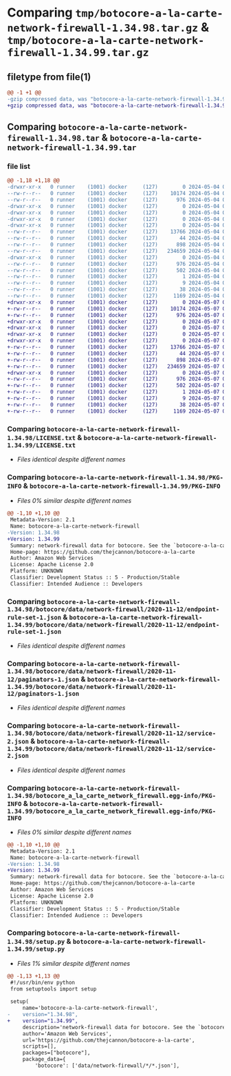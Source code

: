 # Comparing `tmp/botocore-a-la-carte-network-firewall-1.34.98.tar.gz` & `tmp/botocore-a-la-carte-network-firewall-1.34.99.tar.gz`

## filetype from file(1)

```diff
@@ -1 +1 @@
-gzip compressed data, was "botocore-a-la-carte-network-firewall-1.34.98.tar", last modified: Sat May  4 01:01:35 2024, max compression
+gzip compressed data, was "botocore-a-la-carte-network-firewall-1.34.99.tar", last modified: Tue May  7 01:02:37 2024, max compression
```

## Comparing `botocore-a-la-carte-network-firewall-1.34.98.tar` & `botocore-a-la-carte-network-firewall-1.34.99.tar`

### file list

```diff
@@ -1,18 +1,18 @@
-drwxr-xr-x   0 runner    (1001) docker     (127)        0 2024-05-04 01:01:35.494217 botocore-a-la-carte-network-firewall-1.34.98/
--rw-r--r--   0 runner    (1001) docker     (127)    10174 2024-05-04 01:01:35.000000 botocore-a-la-carte-network-firewall-1.34.98/LICENSE.txt
--rw-r--r--   0 runner    (1001) docker     (127)      976 2024-05-04 01:01:35.494217 botocore-a-la-carte-network-firewall-1.34.98/PKG-INFO
-drwxr-xr-x   0 runner    (1001) docker     (127)        0 2024-05-04 01:01:35.490216 botocore-a-la-carte-network-firewall-1.34.98/botocore/
-drwxr-xr-x   0 runner    (1001) docker     (127)        0 2024-05-04 01:01:35.490216 botocore-a-la-carte-network-firewall-1.34.98/botocore/data/
-drwxr-xr-x   0 runner    (1001) docker     (127)        0 2024-05-04 01:01:35.490216 botocore-a-la-carte-network-firewall-1.34.98/botocore/data/network-firewall/
-drwxr-xr-x   0 runner    (1001) docker     (127)        0 2024-05-04 01:01:35.490216 botocore-a-la-carte-network-firewall-1.34.98/botocore/data/network-firewall/2020-11-12/
--rw-r--r--   0 runner    (1001) docker     (127)    13766 2024-05-04 01:01:11.000000 botocore-a-la-carte-network-firewall-1.34.98/botocore/data/network-firewall/2020-11-12/endpoint-rule-set-1.json
--rw-r--r--   0 runner    (1001) docker     (127)       44 2024-05-04 01:01:11.000000 botocore-a-la-carte-network-firewall-1.34.98/botocore/data/network-firewall/2020-11-12/examples-1.json
--rw-r--r--   0 runner    (1001) docker     (127)      898 2024-05-04 01:01:11.000000 botocore-a-la-carte-network-firewall-1.34.98/botocore/data/network-firewall/2020-11-12/paginators-1.json
--rw-r--r--   0 runner    (1001) docker     (127)   234659 2024-05-04 01:01:11.000000 botocore-a-la-carte-network-firewall-1.34.98/botocore/data/network-firewall/2020-11-12/service-2.json
-drwxr-xr-x   0 runner    (1001) docker     (127)        0 2024-05-04 01:01:35.494217 botocore-a-la-carte-network-firewall-1.34.98/botocore_a_la_carte_network_firewall.egg-info/
--rw-r--r--   0 runner    (1001) docker     (127)      976 2024-05-04 01:01:35.000000 botocore-a-la-carte-network-firewall-1.34.98/botocore_a_la_carte_network_firewall.egg-info/PKG-INFO
--rw-r--r--   0 runner    (1001) docker     (127)      502 2024-05-04 01:01:35.000000 botocore-a-la-carte-network-firewall-1.34.98/botocore_a_la_carte_network_firewall.egg-info/SOURCES.txt
--rw-r--r--   0 runner    (1001) docker     (127)        1 2024-05-04 01:01:35.000000 botocore-a-la-carte-network-firewall-1.34.98/botocore_a_la_carte_network_firewall.egg-info/dependency_links.txt
--rw-r--r--   0 runner    (1001) docker     (127)        9 2024-05-04 01:01:35.000000 botocore-a-la-carte-network-firewall-1.34.98/botocore_a_la_carte_network_firewall.egg-info/top_level.txt
--rw-r--r--   0 runner    (1001) docker     (127)       38 2024-05-04 01:01:35.494217 botocore-a-la-carte-network-firewall-1.34.98/setup.cfg
--rw-r--r--   0 runner    (1001) docker     (127)     1169 2024-05-04 01:01:35.000000 botocore-a-la-carte-network-firewall-1.34.98/setup.py
+drwxr-xr-x   0 runner    (1001) docker     (127)        0 2024-05-07 01:02:37.536095 botocore-a-la-carte-network-firewall-1.34.99/
+-rw-r--r--   0 runner    (1001) docker     (127)    10174 2024-05-07 01:02:37.000000 botocore-a-la-carte-network-firewall-1.34.99/LICENSE.txt
+-rw-r--r--   0 runner    (1001) docker     (127)      976 2024-05-07 01:02:37.536095 botocore-a-la-carte-network-firewall-1.34.99/PKG-INFO
+drwxr-xr-x   0 runner    (1001) docker     (127)        0 2024-05-07 01:02:37.536095 botocore-a-la-carte-network-firewall-1.34.99/botocore/
+drwxr-xr-x   0 runner    (1001) docker     (127)        0 2024-05-07 01:02:37.536095 botocore-a-la-carte-network-firewall-1.34.99/botocore/data/
+drwxr-xr-x   0 runner    (1001) docker     (127)        0 2024-05-07 01:02:37.536095 botocore-a-la-carte-network-firewall-1.34.99/botocore/data/network-firewall/
+drwxr-xr-x   0 runner    (1001) docker     (127)        0 2024-05-07 01:02:37.536095 botocore-a-la-carte-network-firewall-1.34.99/botocore/data/network-firewall/2020-11-12/
+-rw-r--r--   0 runner    (1001) docker     (127)    13766 2024-05-07 01:02:11.000000 botocore-a-la-carte-network-firewall-1.34.99/botocore/data/network-firewall/2020-11-12/endpoint-rule-set-1.json
+-rw-r--r--   0 runner    (1001) docker     (127)       44 2024-05-07 01:02:11.000000 botocore-a-la-carte-network-firewall-1.34.99/botocore/data/network-firewall/2020-11-12/examples-1.json
+-rw-r--r--   0 runner    (1001) docker     (127)      898 2024-05-07 01:02:11.000000 botocore-a-la-carte-network-firewall-1.34.99/botocore/data/network-firewall/2020-11-12/paginators-1.json
+-rw-r--r--   0 runner    (1001) docker     (127)   234659 2024-05-07 01:02:11.000000 botocore-a-la-carte-network-firewall-1.34.99/botocore/data/network-firewall/2020-11-12/service-2.json
+drwxr-xr-x   0 runner    (1001) docker     (127)        0 2024-05-07 01:02:37.536095 botocore-a-la-carte-network-firewall-1.34.99/botocore_a_la_carte_network_firewall.egg-info/
+-rw-r--r--   0 runner    (1001) docker     (127)      976 2024-05-07 01:02:37.000000 botocore-a-la-carte-network-firewall-1.34.99/botocore_a_la_carte_network_firewall.egg-info/PKG-INFO
+-rw-r--r--   0 runner    (1001) docker     (127)      502 2024-05-07 01:02:37.000000 botocore-a-la-carte-network-firewall-1.34.99/botocore_a_la_carte_network_firewall.egg-info/SOURCES.txt
+-rw-r--r--   0 runner    (1001) docker     (127)        1 2024-05-07 01:02:37.000000 botocore-a-la-carte-network-firewall-1.34.99/botocore_a_la_carte_network_firewall.egg-info/dependency_links.txt
+-rw-r--r--   0 runner    (1001) docker     (127)        9 2024-05-07 01:02:37.000000 botocore-a-la-carte-network-firewall-1.34.99/botocore_a_la_carte_network_firewall.egg-info/top_level.txt
+-rw-r--r--   0 runner    (1001) docker     (127)       38 2024-05-07 01:02:37.536095 botocore-a-la-carte-network-firewall-1.34.99/setup.cfg
+-rw-r--r--   0 runner    (1001) docker     (127)     1169 2024-05-07 01:02:37.000000 botocore-a-la-carte-network-firewall-1.34.99/setup.py
```

### Comparing `botocore-a-la-carte-network-firewall-1.34.98/LICENSE.txt` & `botocore-a-la-carte-network-firewall-1.34.99/LICENSE.txt`

 * *Files identical despite different names*

### Comparing `botocore-a-la-carte-network-firewall-1.34.98/PKG-INFO` & `botocore-a-la-carte-network-firewall-1.34.99/PKG-INFO`

 * *Files 0% similar despite different names*

```diff
@@ -1,10 +1,10 @@
 Metadata-Version: 2.1
 Name: botocore-a-la-carte-network-firewall
-Version: 1.34.98
+Version: 1.34.99
 Summary: network-firewall data for botocore. See the `botocore-a-la-carte` package for more info.
 Home-page: https://github.com/thejcannon/botocore-a-la-carte
 Author: Amazon Web Services
 License: Apache License 2.0
 Platform: UNKNOWN
 Classifier: Development Status :: 5 - Production/Stable
 Classifier: Intended Audience :: Developers
```

### Comparing `botocore-a-la-carte-network-firewall-1.34.98/botocore/data/network-firewall/2020-11-12/endpoint-rule-set-1.json` & `botocore-a-la-carte-network-firewall-1.34.99/botocore/data/network-firewall/2020-11-12/endpoint-rule-set-1.json`

 * *Files identical despite different names*

### Comparing `botocore-a-la-carte-network-firewall-1.34.98/botocore/data/network-firewall/2020-11-12/paginators-1.json` & `botocore-a-la-carte-network-firewall-1.34.99/botocore/data/network-firewall/2020-11-12/paginators-1.json`

 * *Files identical despite different names*

### Comparing `botocore-a-la-carte-network-firewall-1.34.98/botocore/data/network-firewall/2020-11-12/service-2.json` & `botocore-a-la-carte-network-firewall-1.34.99/botocore/data/network-firewall/2020-11-12/service-2.json`

 * *Files identical despite different names*

### Comparing `botocore-a-la-carte-network-firewall-1.34.98/botocore_a_la_carte_network_firewall.egg-info/PKG-INFO` & `botocore-a-la-carte-network-firewall-1.34.99/botocore_a_la_carte_network_firewall.egg-info/PKG-INFO`

 * *Files 0% similar despite different names*

```diff
@@ -1,10 +1,10 @@
 Metadata-Version: 2.1
 Name: botocore-a-la-carte-network-firewall
-Version: 1.34.98
+Version: 1.34.99
 Summary: network-firewall data for botocore. See the `botocore-a-la-carte` package for more info.
 Home-page: https://github.com/thejcannon/botocore-a-la-carte
 Author: Amazon Web Services
 License: Apache License 2.0
 Platform: UNKNOWN
 Classifier: Development Status :: 5 - Production/Stable
 Classifier: Intended Audience :: Developers
```

### Comparing `botocore-a-la-carte-network-firewall-1.34.98/setup.py` & `botocore-a-la-carte-network-firewall-1.34.99/setup.py`

 * *Files 1% similar despite different names*

```diff
@@ -1,13 +1,13 @@
 #!/usr/bin/env python
 from setuptools import setup
 
 setup(
     name='botocore-a-la-carte-network-firewall',
-    version="1.34.98",
+    version="1.34.99",
     description='network-firewall data for botocore. See the `botocore-a-la-carte` package for more info.',
     author='Amazon Web Services',
     url='https://github.com/thejcannon/botocore-a-la-carte',
     scripts=[],
     packages=["botocore"],
     package_data={
         'botocore': ['data/network-firewall/*/*.json'],
```

